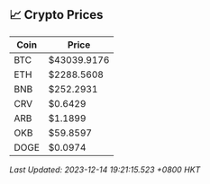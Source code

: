## 📈 Crypto Prices

| Coin | Price |
| ---- | ----- |
| BTC | $43039.9176 |
| ETH | $2288.5608 |
| BNB | $252.2931 |
| CRV | $0.6429 |
| ARB | $1.1899 |
| OKB | $59.8597 |
| DOGE | $0.0974 |

_Last Updated: 2023-12-14 19:21:15.523 +0800 HKT_
